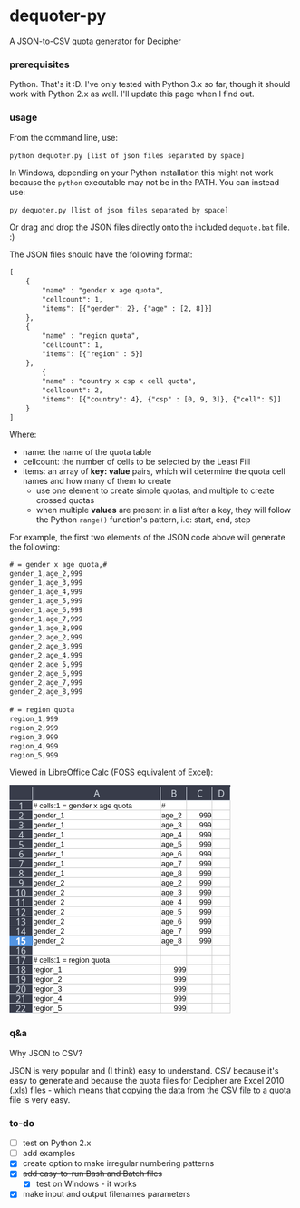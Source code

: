 # dequoter-py

A JSON-to-CSV quota generator for Decipher

### prerequisites

Python. That's it :D. I've only tested with Python 3.x so far, though it should work with Python 2.x as well. I'll update this page when I find out.

### usage

From the command line, use:

`python dequoter.py [list of json files separated by space]`

In Windows, depending on your Python installation this might not work because the `python` executable may not be in the PATH. You can instead use:

`py dequoter.py [list of json files separated by space]`

Or drag and drop the JSON files directly onto the included `dequote.bat` file. :)

The JSON files should have the following format:

```
[
	{
		"name" : "gender x age quota",
		"cellcount": 1,
		"items": [{"gender": 2}, {"age" : [2, 8]}]
	},
	{
		"name" : "region quota",
		"cellcount": 1,
		"items": [{"region" : 5}]
	},
		{
		"name" : "country x csp x cell quota",
		"cellcount": 2,
		"items": [{"country": 4}, {"csp" : [0, 9, 3]}, {"cell": 5}]
	}
]
```

Where:

- name: the name of the quota table
- cellcount: the number of cells to be selected by the Least Fill
- items: an array of **key: value** pairs, which will determine the quota cell names and how many of them to create
	- use one element to create simple quotas, and multiple to create crossed quotas
	- when multiple **values** are present in a list after a key, they will follow the Python `range()` function's pattern, i.e: start, end, step

For example, the first two elements of the JSON code above will generate the following:

```
# = gender x age quota,#
gender_1,age_2,999
gender_1,age_3,999
gender_1,age_4,999
gender_1,age_5,999
gender_1,age_6,999
gender_1,age_7,999
gender_1,age_8,999
gender_2,age_2,999
gender_2,age_3,999
gender_2,age_4,999
gender_2,age_5,999
gender_2,age_6,999
gender_2,age_7,999
gender_2,age_8,999

# = region quota
region_1,999
region_2,999
region_3,999
region_4,999
region_5,999
```

Viewed in LibreOffice Calc (FOSS equivalent of Excel):

![partial testdata result](screenshots/testdata_result.png?)

### q&a

Why JSON to CSV?

JSON is very popular and (I think) easy to understand. CSV because it's easy to generate and because the quota files for Decipher are Excel 2010 (.xls) files - which means that copying the data from the CSV file to a quota file is very easy.

### to-do

- [ ] test on Python 2.x
- [ ] add examples
- [x] create option to make irregular numbering patterns
- [x] ~~add easy-to-run Bash and Batch files~~
	- [x] test on Windows - it works
- [x] make input and output filenames parameters